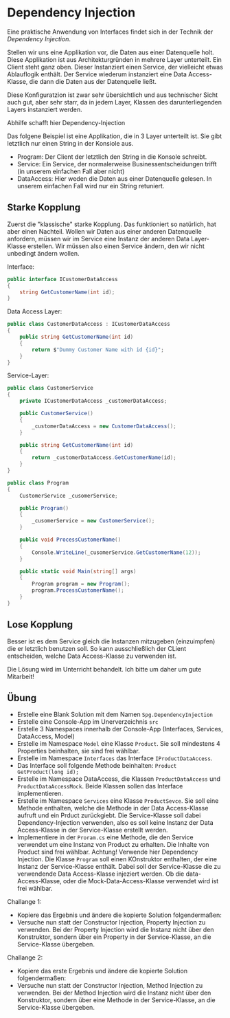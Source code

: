 # Dependency Injection

Eine praktische Anwendung von Interfaces findet sich in der Technik der *Dependency Injection*.

Stellen wir uns eine Applikation vor, die Daten aus einer Datenquelle holt. Diese Applikation ist aus Architekturgründen in mehrere Layer unterteilt. Ein Client steht ganz oben. Dieser Instanziert einen Service, der vielleicht etwas Ablauflogik enthält. Der Service wiederum instanziert eine Data Access-Klasse, die dann die Daten aus der Datenquelle ließt.

Diese Konfiguratzion ist zwar sehr übersichtlich und aus technischer Sicht auch gut, aber sehr starr, da in jedem Layer, Klassen des darunterliegenden Layers instanziert werden.

Abhilfe schafft hier Dependency-Injection

Das folgene Beispiel ist eine Applikation, die in 3 Layer unterteilt ist. Sie gibt letztlich nur einen String in der Konsiole aus.

* Program: Der Client der letztlich den String in die Konsole schreibt.
* Service: Ein Service, der normalerweise Businessentscheidungen trifft (in unserem einfachen Fall aber nicht)
* DataAccess: Hier weden die Daten aus einer Datenquelle gelesen. In unserem einfachen Fall wird nur ein String retuniert.

## Starke Kopplung

Zuerst die "klassische" starke Kopplung. Das funktioniert so natürlich, hat aber einen Nachteil. Wollen wir Daten aus einer anderen Datenquelle anfordern, müssen wir im Service eine Instanz der anderen Data Layer-Klasse erstellen. Wir müssen also einen Service ändern, den wir nicht unbedingt ändern wollen.

Interface:

```C#
public interface ICustomerDataAccess
{
    string GetCustomerName(int id);
}
```

Data Access Layer:

```C#
public class CustomerDataAccess : ICustomerDataAccess
{
    public string GetCustomerName(int id)
    {
        return $"Dummy Customer Name with id {id}";
    }
}
```

Service-Layer:

```C#
public class CustomerService
{
    private ICustomerDataAccess _customerDataAccess;

    public CustomerService()
    {
        _customerDataAccess = new CustomerDataAccess();
    }

    public string GetCustomerName(int id)
    {
        return _customerDataAccess.GetCustomerName(id);
    }
}
```

```C#
public class Program
{
    CustomerService _cusomerService;

    public Program()
    {
        _cusomerService = new CustomerService();
    }

    public void ProcessCustomerName()
    {
        Console.WriteLine(_cusomerService.GetCustomerName(12));
    }

    public static void Main(string[] args)
    {
        Program program = new Program();
        program.ProcessCustomerName();
    }
}
```

## Lose Kopplung

Besser ist es dem Service gleich die Instanzen mitzugeben (einzuimpfen) die er letztlich benutzen soll. So kann ausschließlich der CLient entscheiden, welche Data Access-Klasse zu verwenden ist.

Die Lösung wird im Unterricht behandelt. Ich bitte um daher um gute Mitarbeit!

## Übung

* Erstelle eine Blank Solution mit dem Namen `Spg.DependencyInjection`
* Erstelle eine Console-App im Unerverzeichnis `src`
* Erstelle 3 Namespaces innerhalb der Console-App (Interfaces, Services, DataAccess, Model)
* Erstelle im Namespace `Model` eine Klasse `Product`. Sie soll mindestens 4 Properties beinhalten, sie sind frei wählbar.
* Erstelle im Namespace `Interfaces` das Interface `IProductDataAccess`.
* Das Interface soll folgende Methode beinhalten: `Product GetProduct(long id);`
* Erstelle im Namespace DataAccess, die Klassen `ProductDataAccess` und `ProductDataAccessMock`. Beide Klassen sollen das Interface implementieren.
* Erstelle im Namespace `Services` eine Klasse `ProductSevce`. Sie soll eine Methode enthalten, welche die Methode in der Data Access-Klasse aufruft und ein Prduct zurückgiebt. Die Service-Klasse soll dabei Dependency-Injection verwenden, also es soll keine Instanz der Data Access-Klasse in der Service-Klasse erstellt werden.
* Implementiere in der `Proram.cs` eine Methode, die den Service verwendet um eine Instanz von Product zu erhalten. Die Inhalte von Product sind frei wählbar. Achtung! Verwende hier Dependency Injection. Die Klasse `Program` soll einen KOnstruktor enthalten, der eine Instanz der Service-Klasse enthält. Dabei soll der Service-Klasse die zu verwendende Data Access-Klasse injeziert werden. Ob die data-Access-Klasse, oder die Mock-Data-Access-Klasse verwendet wird ist frei wählbar.

Challange 1:

* Kopiere das Ergebnis und ändere die kopierte Solution folgendermaßen:
* Versuche nun statt der Constructor Injection, Property Injection zu verwenden. Bei der Property Injection wird die Instanz nicht über den Konstruktor, sondern über ein Property in der Service-Klasse, an die Service-Klasse übergeben.

Challange 2:

* Kopiere das erste Ergebnis und ändere die kopierte Solution folgendermaßen:
* Versuche nun statt der Constructor Injection, Method Injection zu verwenden. Bei der Method Injection wird die Instanz nicht über den Konstruktor, sondern über eine Methode in der Service-Klasse, an die Service-Klasse übergeben.


